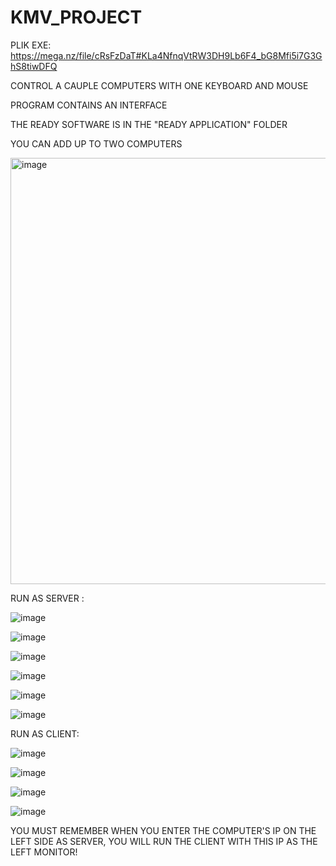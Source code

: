 # KMV_PROJECT

PLIK EXE: https://mega.nz/file/cRsFzDaT#KLa4NfnqVtRW3DH9Lb6F4_bG8Mfi5i7G3GhS8tiwDFQ

CONTROL A CAUPLE COMPUTERS WITH ONE KEYBOARD AND MOUSE

PROGRAM CONTAINS AN INTERFACE

THE READY SOFTWARE IS IN THE "READY APPLICATION" FOLDER

YOU CAN ADD UP TO TWO COMPUTERS


<img width="682" alt="image" src="https://github.com/MichalMlynarczyk/KMV_PROJECT/assets/22431228/d683382c-56a8-4e65-8446-9f00a451ef79">

RUN AS SERVER : 

![image](https://github.com/MichalMlynarczyk/KMV_PROJECT/assets/22431228/9c982076-0316-4dac-ad72-a2af51390085)

![image](https://github.com/MichalMlynarczyk/KMV_PROJECT/assets/22431228/d725c1d4-c39b-438e-ba94-e080eba5895c)

![image](https://github.com/MichalMlynarczyk/KMV_PROJECT/assets/22431228/6217f8c6-c1c0-4660-9556-d5bede6ed146)

![image](https://github.com/MichalMlynarczyk/KMV_PROJECT/assets/22431228/55b52907-ea9c-49b8-8f98-8d6c2bf77e77)

![image](https://github.com/MichalMlynarczyk/KMV_PROJECT/assets/22431228/ffa165c9-c8db-4969-aca4-ee41282737a6)

![image](https://github.com/MichalMlynarczyk/KMV_PROJECT/assets/22431228/79961de1-b365-4d1a-acc8-cfb88b7e7b27)

RUN AS CLIENT:

![image](https://github.com/MichalMlynarczyk/KMV_PROJECT/assets/22431228/d6e8f050-91ba-4484-af6d-012fd6c8e924)

![image](https://github.com/MichalMlynarczyk/KMV_PROJECT/assets/22431228/68b9262b-9815-40e0-afb5-8d84ec7c2629)

![image](https://github.com/MichalMlynarczyk/KMV_PROJECT/assets/22431228/477e468b-40ab-447f-94ac-a2215a36c56a)

![image](https://github.com/MichalMlynarczyk/KMV_PROJECT/assets/22431228/c52fd002-5e77-4c2e-8b31-23dec62493cf)



YOU MUST REMEMBER WHEN YOU ENTER THE COMPUTER'S IP ON THE LEFT SIDE AS SERVER, YOU WILL RUN THE CLIENT WITH THIS IP AS THE LEFT MONITOR!
